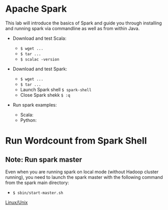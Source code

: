 # Apache Spark
This lab will introduce the basics of Spark and guide you through installing and running spark via commandline as well as from within Java.

* Download and test Scala:
  - `$ wget ...`
  - `$ tar ... `
  - `$ scalac -version`

* Download and test Spark:
  - `$ wget ...`
  - `$ tar ... `
  - Launch Spark shell `$ spark-shell `
  - Close Spark shekk `$ :q `


* Run spark examples:
  - Scala:
  - Python:
  
# Run Wordcount from Spark Shell
  

## Note: Run spark master
Even when you are running spark on local mode (without Hadoop cluster running), you need to launch the spark master with the following command from the spark main directory:
  - `$ sbin/start-master.sh`


[Linux/Unix](https://medium.com/@djamaldg/how-to-install-scala-on-macos-5771d55339cb)
<!--MAC OS X
https://www.tutorialkart.com/apache-spark/how-to-install-spark-on-mac-os/-->


